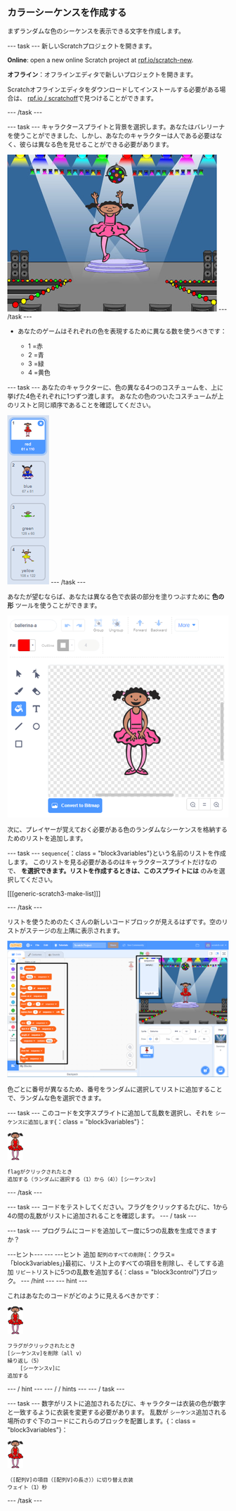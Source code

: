 ## カラーシーケンスを作成する

まずランダムな色のシーケンスを表示できる文字を作成します。

\--- task \--- 新しいScratchプロジェクトを開きます。

**Online**: open a new online Scratch project at [rpf.io/scratch-new](https://rpf.io/scratchon).

**オフライン**：オフラインエディタで新しいプロジェクトを開きます。

Scratchオフラインエディタをダウンロードしてインストールする必要がある場合は、 [rpf.io / scratchoff](https://rpf.io/scratchoff)で見つけることができます。

\--- /task \---

\--- task \--- キャラクタースプライトと背景を選択します。あなたはバレリーナを使うことができました、しかし、あなたのキャラクターは人である必要はなく、彼らは異なる色を見せることができる必要があります。

![スクリーンショット](images/colour-sprite.png) \--- /task \---

+ あなたのゲームはそれぞれの色を表現するために異なる数を使うべきです：
    
    + 1 =赤
    + 2 =青
    + 3 =緑
    + 4 =黄色

\--- task \--- あなたのキャラクターに、色の異なる4つのコスチュームを、上に挙げた4色それぞれに1つずつ渡します。 あなたの色のついたコスチュームが上のリストと同じ順序であることを確認してください。

![スクリーンショット](images/colour-costume.png) \--- /task \---

あなたが望むならば、あなたは異なる色で衣装の部分を塗りつぶすために **色の形** ツールを使うことができます。

![色の形](images/color-a-shape.png)

次に、プレイヤーが覚えておく必要がある色のランダムなシーケンスを格納するためのリストを追加します。

\--- task \--- `sequence`{：class = "block3variables"}という名前のリストを作成します。 このリストを見る必要があるのはキャラクタースプライトだけなので、 **を選択できます。リストを作成するときは、このスプライトには** のみを選択してください。

[[[generic-scratch3-make-list]]]

\--- /task \---

リストを使うためのたくさんの新しいコードブロックが見えるはずです。空のリストがステージの左上隅に表示されます。

![スクリーンショット](images/colour-list-blocks-annotated.png)

色ごとに番号が異なるため、番号をランダムに選択してリストに追加することで、ランダムな色を選択できます。

\--- task \--- このコードを文字スプライトに追加して乱数を選択し、それを `シーケンスに追加します`{：class = "block3variables"}：

![バレリーナ](images/ballerina.png)

```blocks3
flagがクリックされたとき
追加する（ランダムに選択する（1）から（4））[シーケンスv]
```

\--- /task \---

\--- task \--- コードをテストしてください。フラグをクリックするたびに、1から4の間の乱数がリストに追加されることを確認します。 \--- / task \---

\--- task \--- プログラムにコードを追加して一度に5つの乱数を生成できますか？

\---ヒント\--- \--- \---ヒント 追加 `配列のすべての削除`{：クラス=「block3variables」}最初に、リスト上のすべての項目を削除し、そしてする追加 `リピート`リストに5つの乱数を追加する{：class = "block3control"}ブロック。 \--- /hint \--- \--- hint \---

これはあなたのコードがどのように見えるべきかです：

![バレリーナ](images/ballerina.png)

```blocks3
フラグがクリックされたとき
[シーケンスv]を削除（all v）
繰り返し（5）
    [シーケンスv]に
追加する
```

\--- / hint \--- \--- / / hints \--- \--- / task \---

\--- task \--- 数字がリストに追加されるたびに、キャラクターは衣装の色が数字と一致するように衣装を変更する必要があります。 乱数が `シーケンス`追加される場所のすぐ下のコードにこれらのブロックを配置します。{：class = "block3variables"}：

![バレリーナ](images/ballerina.png)

```blocks3
（[配列V]の項目（[配列V]の長さ））に切り替え衣装
ウェイト（1）秒
```

\--- /task \---